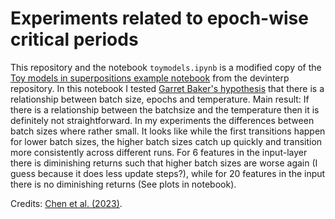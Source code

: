 # Experiments related to epoch-wise critical periods

This repository and the notebook `toymodels.ipynb` is a modified copy of the [Toy models in superpositions example notebook](https://github.com/timaeus-research/devinterp/blob/main/examples/tms.ipynb) from the devinterp repository.
In this notebook I tested [Garret Baker's hypothesis](https://www.lesswrong.com/posts/DgHjJsxgc2pPpTifG/epoch-wise-critical-periods-and-singular-learning-theory) that there is a relationship between batch size, epochs and temperature. 
Main result: If there is a relationship between the batchsize and the temperature then it is definitely not straightforward. In my experiments the differences between batch sizes where rather small. It looks like while the first transitions happen for lower batch sizes, the higher batch sizes catch up quickly and transition more consistently across different runs. For 6 features in the input-layer there is diminishing returns such that higher batch sizes are worse again (I guess because it does less update steps?), while for 20 features in the input there is no diminishing returns (See plots in notebook).

Credits: [Chen et al. (2023)](https://arxiv.org/abs/2310.06301).
